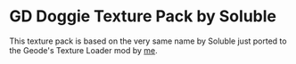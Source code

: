 # GD Doggie Texture Pack by Soluble

This texture pack is based on the very same name by Soluble just ported to the Geode's Texture Loader mod by [me](@freakingdan).
